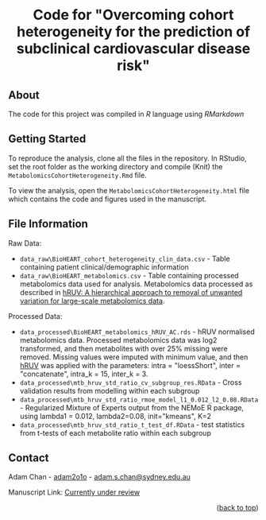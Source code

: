<a name="readme-top"></a>


<!-- PROJECT LOGO -->
<br />
<div align="center">
  <h1 align="center">Code for "Overcoming cohort heterogeneity for the prediction of subclinical cardiovascular disease risk"</h1>
</div>


## About

The code for this project was compiled in *R* language using *RMarkdown*


<!-- GETTING STARTED -->
## Getting Started

To reproduce the analysis, clone all the files in the repository. In RStudio, set the root folder as the working directory and compile (Knit) the `MetabolomicsCohortHeterogeneity.Rmd` file. 

To view the analysis, open the `MetabolomicsCohortHeterogeneity.html` file which contains the code and figures used in the manuscript. 

## File Information

Raw Data:
* `data_raw\BioHEART_cohort_heterogeneity_clin_data.csv` - Table containing patient clinical/demographic information
* `data_raw\BioHEART_metabolomics.csv` - Table containing processed metabolomics data used for analysis. Metabolomics data processed as described in [hRUV: A hierarchical approach to removal of unwanted variation for large-scale metabolomics data](https://www.nature.com/articles/s41467-021-25210-5).

Processed Data:
* `data_processed\BioHEART_metabolomics_hRUV_AC.rds` - hRUV normalised metabolomics data. Processed metabolomics data was log2 transformed, and then metabolites with over 25% missing were removed. Missing values were imputed with minimum value, and then [hRUV](https://github.com/SydneyBioX/hRUV) was applied with the parameters: intra = "loessShort", inter = "concatenate", intra_k = 15, inter_k = 3.
* `data_processed\mtb_hruv_std_ratio_cv_subgroup_res.RData` - Cross validation results from modelling within each subgroup
* `data_processed\mtb_hruv_std_ratio_rmoe_model_l1_0.012_l2_0.08.RData` - Regularized Mixture of Experts output from the NEMoE R package, using lambda1 = 0.012, lambda2=0.08, init="kmeans", K=2
* `data_processed\mtb_hruv_std_ratio_t_test_df.RData` - test statistics from t-tests of each metabolite ratio within each subgroup


<!-- CONTACT -->
## Contact

Adam Chan - [adam2o1o](https://github.com/adam2o1o) - adam.s.chan@sydney.edu.au

Manuscript Link: [Currently under review]()

<p align="right">(<a href="#readme-top">back to top</a>)</p>



<!-- MARKDOWN LINKS & IMAGES -->
<!-- https://www.markdownguide.org/basic-syntax/#reference-style-links -->
[rmarkdown-logo-url]: https://community.rstudio.com/uploads/default/optimized/3X/8/6/868106552b1bf0f370328768e53e562d1c659ffd_2_432x498.png